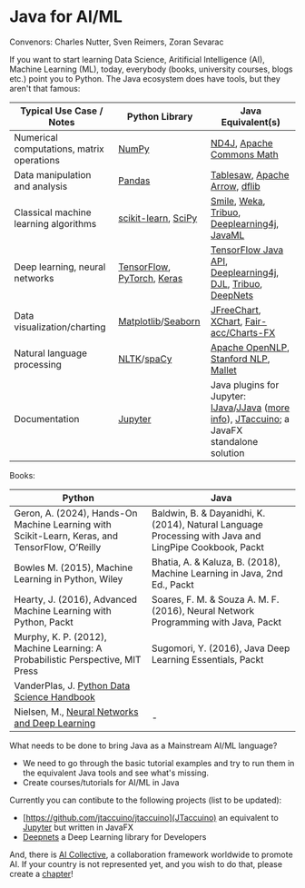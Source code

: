 # Java for AI/ML

Convenors: Charles Nutter, Sven Reimers, Zoran Sevarac

If you want to start learning Data Science, Aritificial Intelligence (AI), Machine Learning (ML), today, everybody (books, university courses, blogs etc.) point you to Python. The Java ecosystem does have tools, but they aren't that famous:

| Typical Use Case / Notes    | Python Library | Java Equivalent(s) |
| -------- | ------- |-----|
| Numerical computations, matrix operations | [NumPy](https://numpy.org/) | [ND4J](https://deeplearning4j.konduit.ai/nd4j/tutorials), [Apache Commons Math](https://commons.apache.org/proper/commons-math/) |
| Data manipulation and analysis | [Pandas](https://pandas.pydata.org/) | [Tablesaw](https://jtablesaw.github.io/tablesaw/gettingstarted.html), [Apache Arrow](https://arrow.apache.org/), [dflib](https://dflib.org/) |
| Classical machine learning algorithms | [scikit-learn](https://scikit-learn.org/stable/), [SciPy](https://scipy.org/) | [Smile](https://haifengl.github.io/), [Weka](https://ml.cms.waikato.ac.nz/weka/), [Tribuo](https://tribuo.org/), [Deeplearning4j](https://deeplearning4j.konduit.ai/), [JavaML](https://github.com/AbeelLab/javaml) |
| Deep learning, neural networks | [TensorFlow](https://www.tensorflow.org/), [PyTorch](https://pytorch.org/), [Keras](https://keras.io/) | [TensorFlow Java API](https://www.tensorflow.org/jvm/install), [Deeplearning4j](https://deeplearning4j.konduit.ai/), [DJL](https://djl.ai/), [Tribuo](https://tribuo.org/), [DeepNets](https://www.deepnetts.com/) |
| Data visualization/charting | [Matplotlib](https://matplotlib.org/)/[Seaborn](https://seaborn.pydata.org/) | [JFreeChart](https://www.jfree.org/jfreechart/), [XChart](https://github.com/knowm/XChart), [Fair-acc/Charts-FX](https://github.com/fair-acc/chart-fx)|
| Natural language processing | [NLTK](https://www.nltk.org/)/[spaCy](https://spacy.io/) | [Apache OpenNLP](https://opennlp.apache.org/), [Stanford NLP](https://nlp.stanford.edu/), [Mallet](https://mimno.github.io/Mallet/) |
| Documentation | [Jupyter](https://jupyter.org/) | Java plugins for Jupyter: [IJava](https://github.com/SpencerPark/IJava)/[JJava](https://github.com/dflib/jjava) ([more info](https://github.com/jupyter-java)), [JTaccuino](https://github.com/jtaccuino/jtaccuino); a JavaFX standalone solution | 

Books:

| Python    | Java |
| -------- | ------- |
| Geron, A. (2024), Hands-On Machine Learning with Scikit-Learn, Keras, and TensorFlow, O’Reilly | Baldwin, B. & Dayanidhi, K. (2014), Natural Language Processing with Java and LingPipe Cookbook, Packt |
| Bowles M. (2015), Machine Learning in Python, Wiley | Bhatia, A. & Kaluza, B. (2018), Machine Learning in Java, 2nd Ed., Packt |
| Hearty, J. (2016), Advanced Machine Learning with Python, Packt    | Soares, F. M. & Souza A. M. F. (2016), Neural Network Programming with Java, Packt    |
| Murphy, K. P. (2012), Machine Learning: A Probabilistic Perspective, MIT Press | Sugomori, Y. (2016), Java Deep Learning Essentials, Packt |
| VanderPlas, J. [Python Data Science Handbook](https://jakevdp.github.io/PythonDataScienceHandbook/05.07-support-vector-machines.html) |  |
| Nielsen, M., [Neural Networks and Deep Learning](http://neuralnetworksanddeeplearning.com/) | - |

What needs to be done to bring Java as a Mainstream AI/ML language?

* We need to go through the basic tutorial examples and try to run them in the equivalent Java tools and see what's missing.
* Create courses/tutorials for AI/ML in Java

Currently you can contibute to the following projects (list to be updated):

* [https://github.com/jtaccuino/jtaccuino](JTaccuino) an equivalent to [Jupyter](https://jupyter.org/) but written in JavaFX
* [Deepnets](https://github.com/deepnetts) a Deep Learning library for Developers

And, there is [AI Collective](https://www.aicollective.com/), a collaboration framework worldwide to promote AI. If your country is not represented yet, and you wish to do that, please create a [chapter](https://www.aicollective.com/chapters/start)!

